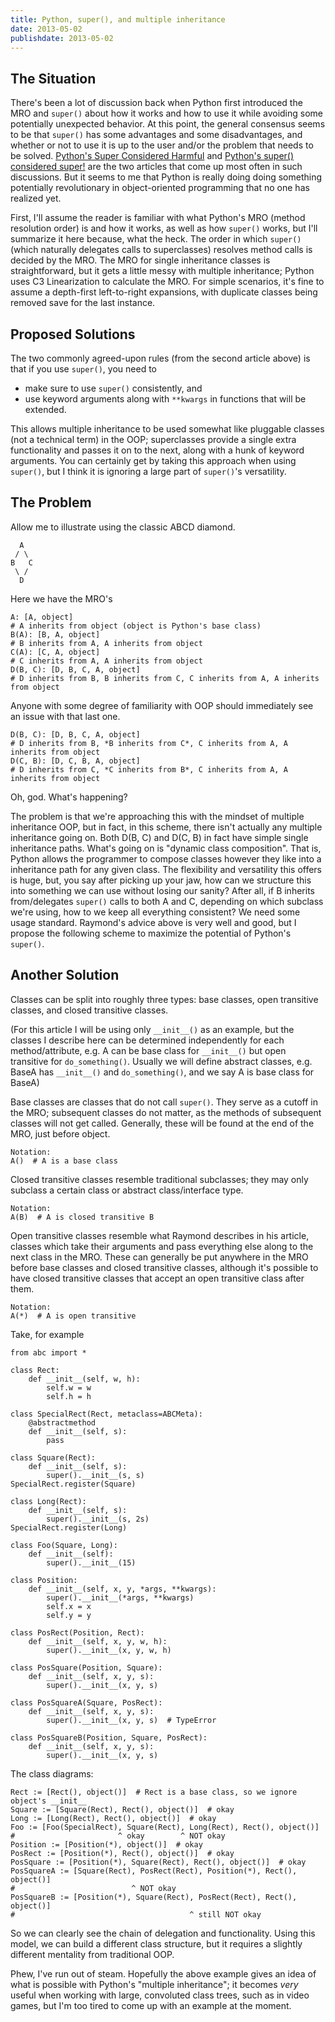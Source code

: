 ```yaml
---
title: Python, super(), and multiple inheritance
date: 2013-05-02
publishdate: 2013-05-02
---
```


## The Situation

There's been a lot of discussion back when Python first introduced the
MRO and `super()` about how it works and how to use it while avoiding
some potentially unexpected behavior.  At this point, the general
consensus seems to be that `super()` has some advantages and some
disadvantages, and whether or not to use it is up to the user and/or the
problem that needs to be solved.  <a
href="https://fuhm.net/super-harmful/">Python's Super Considered
Harmful</a> and <a
href="https://rhettinger.wordpress.com/2011/05/26/super-considered-super/">Python's super() considered super!</a> are the two articles that come up most
often in such discussions.  But it seems to me that Python is really
doing doing something potentially revolutionary in object-oriented
programming that no one has realized yet.

First, I'll assume the reader is familiar with what Python's MRO (method
resolution order) is and how it works, as well as how `super()` works,
but I'll summarize it here because, what the heck.  The order in which
`super()` (which naturally delegates calls to superclasses) resolves
method calls is decided by the MRO.  The MRO for single inheritance
classes is straightforward, but it gets a little messy with multiple
inheritance; Python uses C3 Linearization to calculate the MRO.  For
simple scenarios, it's fine to assume a depth-first left-to-right
expansions, with duplicate classes being removed save for the last
instance.

## Proposed Solutions

The two commonly agreed-upon rules (from the second article above) is
that if you use `super()`, you need to

* make sure to use `super()` consistently, and
* use keyword arguments along with `**kwargs` in functions that will be
  extended.

This allows multiple inheritance to be used somewhat like pluggable
classes (not a technical term) in the OOP; superclasses provide a single
extra functionality and passes it on to the next, along with a hunk of
keyword arguments.  You can certainly get by taking this approach when
using `super()`, but I think it is ignoring a large part of `super()`'s
versatility.

## The Problem

Allow me to illustrate using the classic ABCD diamond.

      A
     / \
    B   C
     \ /
      D

Here we have the MRO's

    A: [A, object]
    # A inherits from object (object is Python's base class)
    B(A): [B, A, object]
    # B inherits from A, A inherits from object
    C(A): [C, A, object]
    # C inherits from A, A inherits from object
    D(B, C): [D, B, C, A, object]
    # D inherits from B, B inherits from C, C inherits from A, A inherits from object

Anyone with some degree of familiarity with OOP should immediately see
an issue with that last one.

    D(B, C): [D, B, C, A, object]
    # D inherits from B, *B inherits from C*, C inherits from A, A inherits from object
    D(C, B): [D, C, B, A, object]
    # D inherits from C, *C inherits from B*, C inherits from A, A inherits from object

Oh, god.  What's happening?

The problem is that we're approaching this with the mindset of multiple
inheritance OOP, but in fact, in this scheme, there isn't actually any
multiple inheritance going on.  Both D(B, C) and D(C, B) in fact have
simple single inheritance paths.  What's going on is "dynamic class
composition".  That is, Python allows the programmer to compose classes
however they like into a inheritance path for any given class.  The
flexibility and versatility this offers is huge, but, you say after
picking up your jaw, how can we structure this into something we can use
without losing our sanity?  After all, if B inherits from/delegates
`super()` calls to both A and C, depending on which subclass we're
using, how to we keep all everything consistent?  We need some usage
standard.  Raymond's advice above is very well and good, but I propose
the following scheme to maximize the potential of Python's `super()`.

## Another Solution

Classes can be split into roughly three types: base classes, open
transitive classes, and closed transitive classes.

(For this article I will be using only `__init__()` as an example, but
the classes I describe here can be determined independently for each
method/attribute, e.g. A can be base class for `__init__()` but open
transitive for `do_something()`.  Usually we will define abstract
classes, e.g. BaseA has `__init__()` and `do_something()`, and we say A
is base class for BaseA)

Base classes are classes that do not call `super()`.  They serve as a
cutoff in the MRO; subsequent classes do not matter, as the methods of
subsequent classes will not get called.  Generally, these will be found
at the end of the MRO, just before object.

    Notation:
    A()  # A is a base class

Closed transitive classes resemble traditional subclasses; they may only
subclass a certain class or abstract class/interface type.

    Notation:
    A(B)  # A is closed transitive B

Open transitive classes resemble what Raymond describes in his article,
classes which take their arguments and pass everything else along to the
next class in the MRO.  These can generally be put anywhere in the MRO
before base classes and closed transitive classes, although it's
possible to have closed transitive classes that accept an open
transitive class after them.

    Notation:
    A(*)  # A is open transitive

Take, for example


    from abc import *

    class Rect:
        def __init__(self, w, h):
            self.w = w
            self.h = h

    class SpecialRect(Rect, metaclass=ABCMeta):
        @abstractmethod
        def __init__(self, s):
            pass

    class Square(Rect):
        def __init__(self, s):
            super().__init__(s, s)
    SpecialRect.register(Square)

    class Long(Rect):
        def __init__(self, s):
            super().__init__(s, 2s)
    SpecialRect.register(Long)

    class Foo(Square, Long):
        def __init__(self):
            super().__init__(15)

    class Position:
        def __init__(self, x, y, *args, **kwargs):
            super().__init__(*args, **kwargs)
            self.x = x
            self.y = y

    class PosRect(Position, Rect):
        def __init__(self, x, y, w, h):
            super().__init__(x, y, w, h)

    class PosSquare(Position, Square):
        def __init__(self, x, y, s):
            super().__init__(x, y, s)

    class PosSquareA(Square, PosRect):
        def __init__(self, x, y, s):
            super().__init__(x, y, s)  # TypeError

    class PosSquareB(Position, Square, PosRect):
        def __init__(self, x, y, s):
            super().__init__(x, y, s)

The class diagrams:

    Rect := [Rect(), object()]  # Rect is a base class, so we ignore object's __init__
    Square := [Square(Rect), Rect(), object()]  # okay
    Long := [Long(Rect), Rect(), object()]  # okay
    Foo := [Foo(SpecialRect), Square(Rect), Long(Rect), Rect(), object()]
    #                       ^ okay        ^ NOT okay
    Position := [Position(*), object()]  # okay
    PosRect := [Position(*), Rect(), object()]  # okay
    PosSquare := [Position(*), Square(Rect), Rect(), object()]  # okay
    PosSquareA := [Square(Rect), PosRect(Rect), Position(*), Rect(), object()]
    #                          ^ NOT okay
    PosSquareB := [Position(*), Square(Rect), PosRect(Rect), Rect(), object()]
    #                                       ^ still NOT okay


So we can clearly see the chain of delegation and functionality.  Using
this model, we can build a different class structure, but it requires a
slightly different mentality from traditional OOP.

Phew, I've run out of steam.  Hopefully the above example gives an idea
of what is possible with Python's "multiple inheritance"; it becomes
*very* useful when working with large, convoluted class
trees, such as in video games, but I'm too tired to come up with an
example at the moment.
